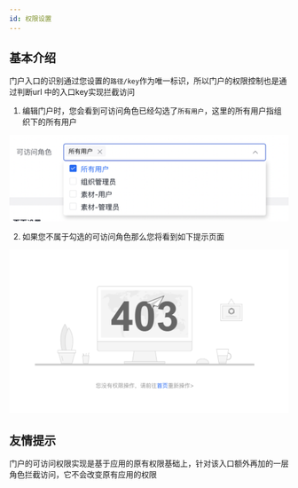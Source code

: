 ```yaml
---
id: 权限设置
---
```


## 基本介绍

 门户入口的识别通过您设置的`路径/key`作为唯一标识，所以门户的权限控制也是通过判断url 中的入口key实现拦截访问



1. 编辑门户时，您会看到可访问角色已经勾选了`所有用户`，这里的所有用户指组织下的所有用户


![image.png](/img/门户管理/entry-auth.png)

2. 如果您不属于勾选的可访问角色那么您将看到如下提示页面

![image.png](/img/门户管理/entry-no-auth.png)



## 友情提示

 门户的可访问权限实现是基于应用的原有权限基础上，针对该入口额外再加的一层角色拦截访问，它不会改变原有应用的权限

